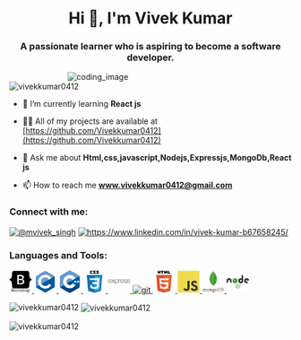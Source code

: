<h1 align="center">Hi 👋, I'm Vivek Kumar</h1>
<h3 align="center">A passionate learner who is aspiring to become a software developer.</h3>
<img align="right" width="400" alt="coding_image" src="https://camo.githubusercontent.com/5ddf73ad3a205111cf8c686f687fc216c2946a75005718c8da5b837ad9de78c9/68747470733a2f2f7468756d62732e6766796361742e636f6d2f4576696c4e657874446576696c666973682d736d616c6c2e676966">

<p align="left"> <img src="https://komarev.com/ghpvc/?username=vivekkumar0412&label=Profile%20views&color=0e75b6&style=flat" alt="vivekkumar0412" /> </p>

- 🌱 I’m currently learning **React js**

- 👨‍💻 All of my projects are available at [https://github.com/Vivekkumar0412](https://github.com/Vivekkumar0412)

- 💬 Ask me about **Html,css,javascript,Nodejs,Expressjs,MongoDb,React js**

- 📫 How to reach me **www.vivekkumar0412@gmail.com**

<h3 align="left">Connect with me:</h3>
<p align="left">
<a href="https://twitter.com/@mvivek_singh" target="blank"><img align="center" src="https://raw.githubusercontent.com/rahuldkjain/github-profile-readme-generator/master/src/images/icons/Social/twitter.svg" alt="@mvivek_singh" height="30" width="40" /></a>
<a href="https://linkedin.com/in/https://www.linkedin.com/in/vivek-kumar-b67658245/" target="blank"><img align="center" src="https://raw.githubusercontent.com/rahuldkjain/github-profile-readme-generator/master/src/images/icons/Social/linked-in-alt.svg" alt="https://www.linkedin.com/in/vivek-kumar-b67658245/" height="30" width="40" /></a>
</p>

<h3 align="left">Languages and Tools:</h3>
<p align="left"> <a href="https://getbootstrap.com" target="_blank" rel="noreferrer"> <img src="https://raw.githubusercontent.com/devicons/devicon/master/icons/bootstrap/bootstrap-plain-wordmark.svg" alt="bootstrap" width="40" height="40"/> </a> <a href="https://www.cprogramming.com/" target="_blank" rel="noreferrer"> <img src="https://raw.githubusercontent.com/devicons/devicon/master/icons/c/c-original.svg" alt="c" width="40" height="40"/> </a> <a href="https://www.w3schools.com/cpp/" target="_blank" rel="noreferrer"> <img src="https://raw.githubusercontent.com/devicons/devicon/master/icons/cplusplus/cplusplus-original.svg" alt="cplusplus" width="40" height="40"/> </a> <a href="https://www.w3schools.com/css/" target="_blank" rel="noreferrer"> <img src="https://raw.githubusercontent.com/devicons/devicon/master/icons/css3/css3-original-wordmark.svg" alt="css3" width="40" height="40"/> </a> <a href="https://expressjs.com" target="_blank" rel="noreferrer"> <img src="https://raw.githubusercontent.com/devicons/devicon/master/icons/express/express-original-wordmark.svg" alt="express" width="40" height="40"/> </a> <a href="https://git-scm.com/" target="_blank" rel="noreferrer"> <img src="https://www.vectorlogo.zone/logos/git-scm/git-scm-icon.svg" alt="git" width="40" height="40"/> </a> <a href="https://www.w3.org/html/" target="_blank" rel="noreferrer"> <img src="https://raw.githubusercontent.com/devicons/devicon/master/icons/html5/html5-original-wordmark.svg" alt="html5" width="40" height="40"/> </a> <a href="https://developer.mozilla.org/en-US/docs/Web/JavaScript" target="_blank" rel="noreferrer"> <img src="https://raw.githubusercontent.com/devicons/devicon/master/icons/javascript/javascript-original.svg" alt="javascript" width="40" height="40"/> </a> <a href="https://www.mongodb.com/" target="_blank" rel="noreferrer"> <img src="https://raw.githubusercontent.com/devicons/devicon/master/icons/mongodb/mongodb-original-wordmark.svg" alt="mongodb" width="40" height="40"/> </a> <a href="https://nodejs.org" target="_blank" rel="noreferrer"> <img src="https://raw.githubusercontent.com/devicons/devicon/master/icons/nodejs/nodejs-original-wordmark.svg" alt="nodejs" width="40" height="40"/> </a>  </p>

<p><img align="left" src="https://github-readme-stats.vercel.app/api/top-langs?username=vivekkumar0412&show_icons=true&locale=en&layout=compact" alt="vivekkumar0412" /></p>

<p>&nbsp;<img align="center" src="https://github-readme-stats.vercel.app/api?username=vivekkumar0412&show_icons=true&locale=en" alt="vivekkumar0412" /></p>

<p><img align="center" src="https://github-readme-streak-stats.herokuapp.com/?user=vivekkumar0412&" alt="vivekkumar0412" /></p>
